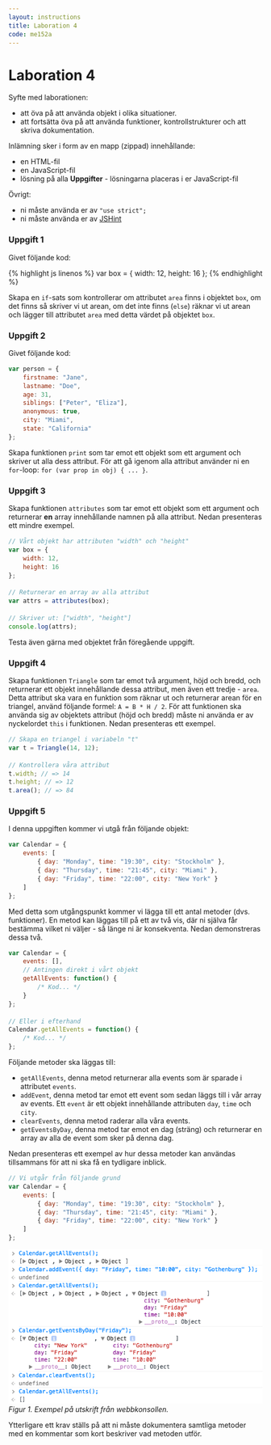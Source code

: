 ```yaml
---
layout: instructions
title: Laboration 4
code: me152a
---
```


# Laboration 4

Syfte med laborationen:

* att öva på att använda objekt i olika situationer.
* att fortsätta öva på att använda funktioner, kontrollstrukturer och att skriva dokumentation.

Inlämning sker i form av en mapp (zippad) innehållande:

* en HTML-fil
* en JavaScript-fil
* lösning på alla __Uppgifter__ - lösningarna placeras i er JavaScript-fil

Övrigt:

* ni måste använda er av `"use strict";`
* ni måste använda er av [JSHint](http://jshint.com/)

### Uppgift 1

Givet följande kod:

{% highlight js linenos %}
var box = {
    width: 12,
    height: 16
};
{% endhighlight %}

Skapa en `if`-sats som kontrollerar om attributet `area` finns i objektet `box`, om det finns så skriver vi ut arean, om det inte finns (`else`) räknar vi ut arean och lägger till attributet `area` med detta värdet på objektet `box`.

### Uppgift 2

Givet följande kod:

``` js
var person = {
    firstname: "Jane",
    lastname: "Doe",
    age: 31,
    siblings: ["Peter", "Eliza"],
    anonymous: true,
    city: "Miami",
    state: "California"
};
```

Skapa funktionen `print` som tar emot ett objekt som ett argument och skriver ut alla dess attribut. För att gå igenom alla attribut använder ni en `for`-loop: `for (var prop in obj) { ... }`.

### Uppgift 3

Skapa funktionen `attributes` som tar emot ett objekt som ett argument och returnerar __en__ array innehållande namnen på alla attribut. Nedan presenteras ett mindre exempel.

``` js
// Vårt objekt har attributen "width" och "height"
var box = {
    width: 12,
    height: 16
};

// Returnerar en array av alla attribut
var attrs = attributes(box);

// Skriver ut: ["width", "height"]
console.log(attrs); 
```

Testa även gärna med objektet från föregående uppgift.

### Uppgift 4

Skapa funktionen `Triangle` som tar emot två argument, höjd och bredd, och returnerar ett objekt innehållande dessa attribut, men även ett tredje - `area`. Detta attribut ska vara en funktion som räknar ut och returnerar arean för en triangel, använd följande formel: `A = B * H / 2`. För att funktionen ska använda sig av objektets attribut (höjd och bredd) måste ni använda er av nyckelordet `this` i funktionen. Nedan presenteras ett exempel.

``` js
// Skapa en triangel i variabeln "t"
var t = Triangle(14, 12);

// Kontrollera våra attribut
t.width; // => 14
t.height; // => 12
t.area(); // => 84
```

### Uppgift 5

I denna uppgiften kommer vi utgå från följande objekt:

``` js
var Calendar = {
    events: [
        { day: "Monday", time: "19:30", city: "Stockholm" },
        { day: "Thursday", time: "21:45", city: "Miami" },
        { day: "Friday", time: "22:00", city: "New York" }
    ]
};
```

Med detta som utgångspunkt kommer vi lägga till ett antal metoder (dvs. funktioner). En metod kan läggas till på ett av två vis, där ni själva får bestämma vilket ni väljer - så länge ni är konsekventa. Nedan demonstreras dessa två.

``` js
var Calendar = {
    events: [],
    // Antingen direkt i vårt objekt
    getAllEvents: function() {
        /* Kod... */
    }
};

// Eller i efterhand
Calendar.getAllEvents = function() {
    /* Kod... */
};
```

Följande metoder ska läggas till:

* `getAllEvents`, denna metod returnerar alla events som är sparade i attributet `events`.
* `addEvent`, denna metod tar emot ett event som sedan läggs till i vår array av events. Ett `event` är ett objekt innehållande attributen `day`, `time` och `city`.
* `clearEvents`, denna metod raderar alla våra events.
* `getEventsByDay`, denna metod tar emot en dag (sträng) och returnerar en array av alla de event som sker på denna dag.

Nedan presenteras ett exempel av hur dessa metoder kan användas tillsammans för att ni ska få en tydligare inblick.

``` js
// Vi utgår från följande grund
var Calendar = {
    events: [
        { day: "Monday", time: "19:30", city: "Stockholm" },
        { day: "Thursday", time: "21:45", city: "Miami" },
        { day: "Friday", time: "22:00", city: "New York" }
    ]
};
```

![Exempel utskrift](images/e04_calendar_example.png) _Figur 1. Exempel på utskrift från webbkonsollen._

Ytterligare ett krav ställs på att ni måste dokumentera samtliga metoder med en kommentar som kort beskriver vad metoden utför.
